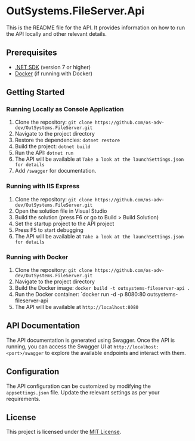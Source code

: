 # OutSystems.FileServer.Api

This is the README file for the API. It provides information on how to run the API locally and other relevant details.

## Prerequisites

- [.NET SDK](https://dotnet.microsoft.com/download) (version 7 or higher)
- [Docker](https://www.docker.com/get-started) (if running with Docker)

## Getting Started

### Running Locally as Console Application

1. Clone the repository: `git clone https://github.com/os-adv-dev/OutSystems.FileServer.git`
2. Navigate to the project directory
3. Restore the dependencies: `dotnet restore`
4. Build the project: `dotnet build`
5. Run the API: `dotnet run`
6. The API will be available at `Take a look at the launchSettings.json for details`
7. Add  `/swagger` for documentation.

### Running with IIS Express

1. Clone the repository: `git clone https://github.com/os-adv-dev/OutSystems.FileServer.git`
2. Open the solution file in Visual Studio
3. Build the solution (press F6 or go to Build > Build Solution)
4. Set the startup project to the API project
5. Press F5 to start debugging
6. The API will be available at `Take a look at the launchSettings.json for details`

### Running with Docker

1. Clone the repository: `git clone https://github.com/os-adv-dev/OutSystems.FileServer.git`
2. Navigate to the project directory
3. Build the Docker image: `docker build -t outsystems-fileserver-api .`
4. Run the Docker container: `docker run -d -p 8080:80 outsystems-fileserver-api
5. The API will be available at `http://localhost:8080`

## API Documentation

The API documentation is generated using Swagger. Once the API is running, you can access the Swagger UI at `http://localhost:<port>/swagger` to explore the available endpoints and interact with them.

## Configuration

The API configuration can be customized by modifying the `appsettings.json` file. Update the relevant settings as per your requirements.

## License

This project is licensed under the [MIT License](LICENSE).